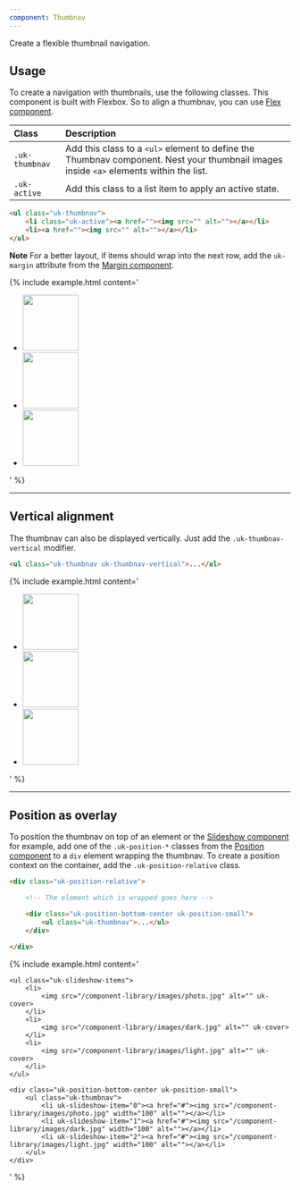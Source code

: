 ```yaml
---
component: Thumbnav
---
```

<p class="uk-text-lead">Create a flexible thumbnail navigation.</p>

## Usage

To create a navigation with thumbnails, use the following classes. This component is built with Flexbox. So to align a thumbnav, you can use [Flex component](flex.html).

| Class          | Description                                                                                                                            |
|:---------------|:---------------------------------------------------------------------------------------------------------------------------------------|
| `.uk-thumbnav` | Add this class to a `<ul>` element to define the Thumbnav component. Nest your thumbnail images inside `<a>` elements within the list. |
| `.uk-active `  | Add this class to a list item to apply an active state.                                                                                |

```html
<ul class="uk-thumbnav">
    <li class="uk-active"><a href=""><img src="" alt=""></a></li>
    <li><a href=""><img src="" alt=""></a></li>
</ul>
```

**Note** For a better layout, if items should wrap into the next row, add the `uk-margin` attribute from the [Margin component](margin.html).

{% include example.html content='
<ul class="uk-thumbnav" uk-margin>
    <li class="uk-active"><a href="#"><img src="/component-library/images/photo.jpg" width="100" alt=""></a></li>
    <li><a href="#"><img src="/component-library/images/dark.jpg" width="100" alt=""></a></li>
    <li><a href="#"><img src="/component-library/images/light.jpg" width="100" alt=""></a></li>
</ul>
' %}

***

## Vertical alignment

The thumbnav can also be displayed vertically. Just add the `.uk-thumbnav-vertical` modifier.

```html
<ul class="uk-thumbnav uk-thumbnav-vertical">...</ul>
```

{% include example.html content='
<ul class="uk-thumbnav uk-thumbnav-vertical" uk-margin>
    <li class="uk-active"><a href="#"><img src="/component-library/images/photo.jpg" width="100" alt=""></a></li>
    <li><a href="#"><img src="/component-library/images/dark.jpg" width="100" alt=""></a></li>
    <li><a href="#"><img src="/component-library/images/light.jpg" width="100" alt=""></a></li>
</ul>
' %}


***

## Position as overlay

To position the thumbnav on top of an element or the [Slideshow component](slideshow.html) for example, add one of the `.uk-position-*` classes from the [Position component](position.html) to a `div` element wrapping the thumbnav. To create a position context on the container, add the `.uk-position-relative` class.

```html
<div class="uk-position-relative">

    <!-- The element which is wrapped goes here -->

    <div class="uk-position-bottom-center uk-position-small">
        <ul class="uk-thumbnav">...</ul>
    </div>

</div>
```

{% include example.html content='
<div class="uk-position-relative" uk-slideshow="animation: fade">

    <ul class="uk-slideshow-items">
        <li>
            <img src="/component-library/images/photo.jpg" alt="" uk-cover>
        </li>
        <li>
            <img src="/component-library/images/dark.jpg" alt="" uk-cover>
        </li>
        <li>
            <img src="/component-library/images/light.jpg" alt="" uk-cover>
        </li>
    </ul>

    <div class="uk-position-bottom-center uk-position-small">
        <ul class="uk-thumbnav">
            <li uk-slideshow-item="0"><a href="#"><img src="/component-library/images/photo.jpg" width="100" alt=""></a></li>
            <li uk-slideshow-item="1"><a href="#"><img src="/component-library/images/dark.jpg" width="100" alt=""></a></li>
            <li uk-slideshow-item="2"><a href="#"><img src="/component-library/images/light.jpg" width="100" alt=""></a></li>
        </ul>
    </div>

</div>
' %}
